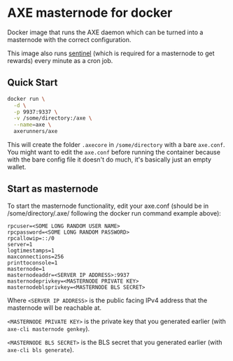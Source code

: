 AXE masternode for docker
===================

Docker image that runs the AXE daemon which can be turned into a masternode with the correct configuration.

This image also runs [sentinel](https://github.com/axerunners/sentinel) (which is required for a masternode to get rewards) every minute as a cron job.

Quick Start
-----------

```bash
docker run \
  -d \
  -p 9937:9337 \
  -v /some/directory:/axe \
  --name=axe \
  axerunners/axe
```

This will create the folder `.axecore` in `/some/directory` with a bare `axe.conf`. You might want to edit the `axe.conf` before running the container because with the bare config file it doesn't do much, it's basically just an empty wallet.

Start as masternode
------------

To start the masternode functionality, edit your axe.conf (should be in /some/directory/.axe/ following the docker run command example above):

```
rpcuser=<SOME LONG RANDOM USER NAME>
rpcpassword=<SOME LONG RANDOM PASSWORD>
rpcallowip=::/0
server=1
logtimestamps=1
maxconnections=256
printtoconsole=1
masternode=1
masternodeaddr=<SERVER IP ADDRESS>:9937
masternodeprivkey=<MASTERNODE PRIVATE KEY>
masternodeblsprivkey=<MASTERNODE BLS SECRET>
```

Where `<SERVER IP ADDRESS>` is the public facing IPv4 address that the masternode will be reachable at.

`<MASTERNODE PRIVATE KEY>` is the private key that you generated earlier (with `axe-cli masternode genkey`).

`<MASTERNODE BLS SECRET>` is the BLS secret that you generated earlier (with `axe-cli bls generate`).
